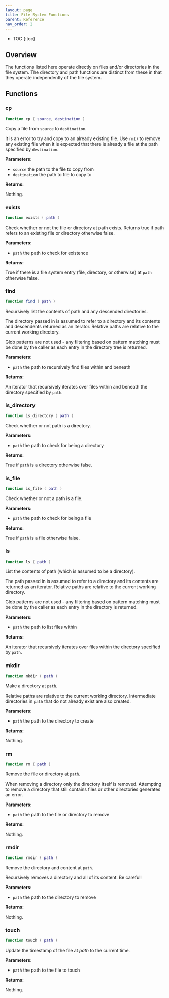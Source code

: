 ```yaml
---
layout: page
title: File System Functions
parent: Reference
nav_order: 2
---
```


- TOC
{:toc}

## Overview

The functions listed here operate directly on files and/or directories in the file system.  The directory and path functions are distinct from these in that they operate independently of the file system.

## Functions

### cp

~~~lua
function cp ( source, destination )
~~~

Copy a file from `source` to `destination`.

It is an error to try and copy to an already existing file.  Use `rm()` to remove any existing file when it is expected that there is already a file at the path specified by `destination`.

**Parameters:**

- `source` the path to the file to copy from
- `destination` the path to file to copy to

**Returns:**

Nothing.

### exists

~~~lua
function exists ( path )
~~~

Check whether or not the file or directory at path exists.  Returns true if 
path refers to an existing file or directory otherwise false.

**Parameters:**

- `path` the path to check for existence

**Returns:**

True if there is a file system entry (file, directory, or otherwise) at `path` otherwise false.

### find

~~~lua
function find ( path )
~~~

Recursively list the contents of path and any descended directories.

The directory passed in is assumed to refer to a directory and its contents and descendents returned as an iterator.  Relative paths are relative to the current working directory.

Glob patterns are not used - any filtering based on pattern matching must be done by the caller as each entry in the directory tree is returned.

**Parameters:**

- `path` the path to recursively find files within and beneath

**Returns:**

An iterator that recursively iterates over files within and beneath the directory specified by `path`.

### is_directory

~~~lua
function is_directory ( path )
~~~

Check whether or not path is a directory.

**Parameters:**

- `path` the path to check for being a directory

**Returns:**

True if `path` is a directory otherwise false.

### is_file

~~~lua
function is_file ( path )
~~~

Check whether or not a path is a file.

**Parameters:**

- `path` the path to check for being a file

**Returns:**

True if `path` is a file otherwise false.

### ls

~~~lua
function ls ( path )
~~~

List the contents of path (which is assumed to be a directory).

The path passed in is assumed to refer to a directory and its contents are returned as an iterator.  Relative paths are relative to the current working directory.

Glob patterns are not used - any filtering based on pattern matching must be done by the caller as each entry in the directory is returned.

**Parameters:**

- `path` the path to list files within

**Returns:**

An iterator that recursively iterates over files within the directory specified by `path`.

### mkdir

~~~lua
function mkdir ( path )
~~~

Make a directory at `path`.

Relative paths are relative to the current working directory.  Intermediate directories in `path` that do not already exist are also created.

**Parameters:**

- `path` the path to the directory to create

**Returns:**

Nothing.

### rm

~~~lua
function rm ( path )
~~~

Remove the file or directory at `path`.

When removing a directory only the directory itself is removed.  Attempting to remove a directory that still contains files or other directories generates an error.

**Parameters:**

- `path` the path to the file or directory to remove

**Returns:**

Nothing.

### rmdir

~~~lua
function rmdir ( path )
~~~

Remove the directory and content at `path`.

Recursively removes a directory and all of its content.  Be careful!

**Parameters:**

- `path` the path to the directory to remove

**Returns:**

Nothing.

### touch

~~~lua
function touch ( path )
~~~

Update the timestamp of the file at *path* to the current time.

**Parameters:**

- `path` the path to the file to touch

**Returns:**

Nothing.
